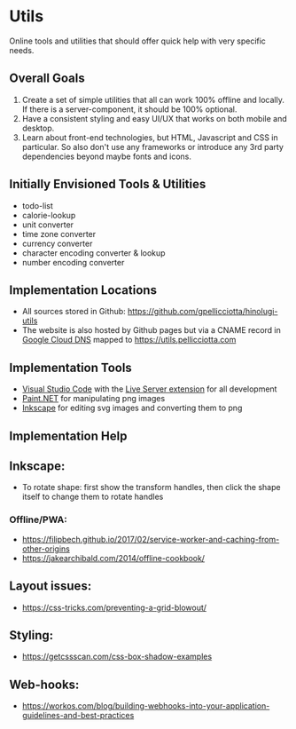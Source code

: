 # Utils

Online tools and utilities that should offer quick help with very specific needs.


## Overall Goals

1. Create a set of simple utilities that all can work 100% offline and locally.
   If there is a server-component, it should be 100% optional.
2. Have a consistent styling and easy UI/UX that works on both mobile and desktop.
3. Learn about front-end technologies, but HTML, Javascript and CSS in particular.
   So also don't use any frameworks or introduce any 3rd party dependencies
   beyond maybe fonts and icons.


## Initially Envisioned Tools & Utilities

- todo-list
- calorie-lookup
- unit converter
- time zone converter
- currency converter
- character encoding converter & lookup
- number encoding converter


## Implementation Locations

- All sources stored in Github: https://github.com/gpellicciotta/hinolugi-utils
- The website is also hosted by Github pages but via a CNAME record in [Google Cloud DNS](https://console.cloud.google.com/net-services/dns/zones/pellicciotta-dns-zone/rrsets/utils.pellicciotta.com./CNAME/view?hl=nl&project=hinolugi-apps) 
  mapped to https://utils.pellicciotta.com


## Implementation Tools

- [Visual Studio Code](https://code.visualstudio.com/) with the [Live Server extension](https://marketplace.visualstudio.com/items?itemName=ritwickdey.LiveServer) for all development
- [Paint.NET](http://paint.net/) for manipulating png images
- [Inkscape](https://inkscape.org/) for editing svg images and converting them to png


## Implementation Help

## Inkscape:
- To rotate shape: first show the transform handles, then click the shape itself to change them to rotate handles

### Offline/PWA:
- https://filipbech.github.io/2017/02/service-worker-and-caching-from-other-origins
- https://jakearchibald.com/2014/offline-cookbook/

## Layout issues:
- https://css-tricks.com/preventing-a-grid-blowout/

## Styling:
- https://getcssscan.com/css-box-shadow-examples

## Web-hooks:
- https://workos.com/blog/building-webhooks-into-your-application-guidelines-and-best-practices